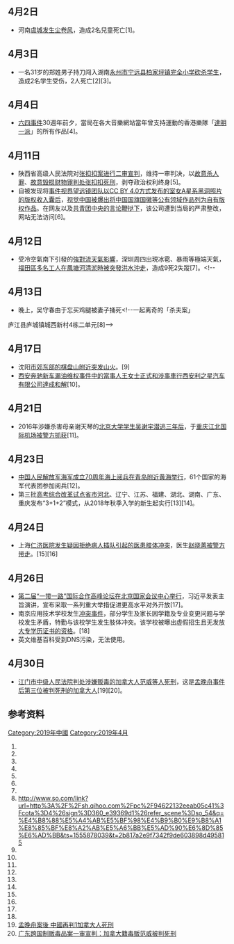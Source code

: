 <noinclude>   </noinclude>

## 4月2日

  - 河南[虞城发生](https://zh.wikipedia.org/wiki/虞城县 "wikilink")[尘卷风](https://zh.wikipedia.org/wiki/尘卷风 "wikilink")，造成2名兒童死亡\[1\]。

## 4月3日

  - 一名31岁的郑姓男子持刀闯入湖南[永州市](../Page/永州市.md "wikilink")[宁远县柏家坪镇完全小学砍杀学生](../Page/宁远县.md "wikilink")，造成2名学生受伤，2人死亡\[2\]\[3\]。

## 4月4日

  - [六四事件](../Page/六四事件.md "wikilink")30週年前夕，當局在各大音樂網站當年曾支持運動的香港樂隊「[達明一派](../Page/達明一派.md "wikilink")」的所有作品\[4\]。

## 4月11日

  - 陕西省高级人民法院对[张扣扣案进行二审宣判](../Page/张扣扣案.md "wikilink")，维持一审判决，以[故意杀人罪](https://zh.wikipedia.org/wiki/故意杀人罪 "wikilink")、[故意毁损财物罪判处张扣扣](https://zh.wikipedia.org/wiki/故意毁损财物罪 "wikilink")[死刑](https://zh.wikipedia.org/wiki/中华人民共和国死刑制度 "wikilink")，剥夺政治权利终身\[5\]。
  - 自被发现将[事件视界望远镜团队以](https://zh.wikipedia.org/wiki/事件视界望远镜 "wikilink")[CC
    BY
    4.0方式发布的室女A星系黑洞照片的版权收入囊后](../Page/知识共享.md "wikilink")，[视觉中国被爆出将中国国旗国徽等](../Page/视觉中国.md "wikilink")[公有领域作品列为自有版权作品](../Page/公有领域.md "wikilink")。在网友以及[共青团中央的言论鞭挞下](https://zh.wikipedia.org/wiki/共青团中央 "wikilink")，该公司遭到当局的严肃整改，网站无法访问\[6\]。

## 4月12日

  - 受冷空氣南下引發的[強對流天氣影響](https://zh.wikipedia.org/wiki/強對流天氣 "wikilink")，深圳周四出現冰雹、暴雨等極端天氣，[福田區多名工人在鳳塘河清淤時被突發洪水沖走](https://zh.wikipedia.org/wiki/福田區 "wikilink")，造成9死2失蹤\[7\]。\<\!--

## 4月13日

  - 晚上，吴守春由于忘买鸡腿被妻子捅死\<\!--一起离奇的「杀夫案」

庐江县庐城镇城西新村4栋二单元\[8\]--\>

## 4月17日

  - 沈阳[市郊东部的棋盘山附近突发山火](../Page/沈北新区.md "wikilink")。\[9\]
  - [西安奔驰新车漏油维权事件中的當事人王女士正式和涉事車行](../Page/西安奔驰新车漏油维权事件.md "wikilink")[西安利之星汽车有限公司達成和解](../Page/利星行.md "wikilink")\[10\]。

## 4月21日

  - 2016年涉嫌杀害母亲谢天琴的[北京大学学生](../Page/北京大学.md "wikilink")[吴谢宇潜逃三年后](https://zh.wikipedia.org/wiki/吴谢宇 "wikilink")，于[重庆江北国际机场被警方抓获](../Page/重庆江北国际机场.md "wikilink")\[11\]。

## 4月23日

  - [中国人民解放军海军成立70周年海上阅兵在](../Page/中国人民解放军海军成立70周年海上阅兵.md "wikilink")[青岛附近](https://zh.wikipedia.org/wiki/青岛 "wikilink")[黄海举行](../Page/黄海.md "wikilink")，61个国家的海军代表团参加阅兵\[12\]。
  - 第三批[高考综合改革试点省市河北](https://zh.wikipedia.org/wiki/普通高等学校招生全国统一考试#未来发展 "wikilink")、辽宁、江苏、福建、湖北、湖南、广东、重庆发布“3+1+2”模式，从2018年秋季入学的新生起实行\[13\]\[14\]。

## 4月24日

  - 上海[仁济医院发生疑因拒绝病人插队引起的](../Page/上海交通大学医学院附属仁济医院.md "wikilink")[医患肢体冲突](https://zh.wikipedia.org/wiki/上海仁济医院4.24冲突 "wikilink")，医生[赵晓菁被警方带走](https://zh.wikipedia.org/wiki/赵晓菁 "wikilink")。\[15\]\[16\]

## 4月26日

  - [第二届](../Page/第二届一带一路国际合作高峰论坛.md "wikilink")[“一带一路”国际合作高峰论坛在北京](https://zh.wikipedia.org/wiki/“一带一路”国际合作高峰论坛 "wikilink")[国家会议中心举行](https://zh.wikipedia.org/wiki/国家会议中心 "wikilink")，习近平发表主旨演讲，宣布采取一系列重大举措促进更高水平对外开放\[17\]。
  - 南京应用技术学校发生[冲突事件](../Page/南京应用技术学校冲突事件.md "wikilink")，部分学生及家长因学籍及专业变更问题与学校发生矛盾，特勤与该校学生发生肢体冲突。该学校被曝出虚假招生且无发放[大专学历证书的资格](https://zh.wikipedia.org/wiki/大专 "wikilink")。\[18\]
  - 英文维基百科受到DNS污染，无法使用。

## 4月30日

  - [江门市中级人民法院判处涉嫌贩毒的加拿大人范威等人死刑](https://zh.wikipedia.org/wiki/江门市中级人民法院 "wikilink")，这是[孟晚舟事件后第三位被判死刑的加拿大人](../Page/孟晚舟事件.md "wikilink")\[19\]\[20\]。

## 参考资料

<noinclude>  </noinclude>

[Category:2019年中國](https://zh.wikipedia.org/wiki/Category:2019年中國 "wikilink")
[Category:2019年4月](https://zh.wikipedia.org/wiki/Category:2019年4月 "wikilink")

1.
2.
3.
4.
5.
6.
7.
8.  <http://www.so.com/link?url=http%3A%2F%2Fsh.qihoo.com%2Fpc%2F94622132eeab05c41%3Fcota%3D4%26sign%3D360_e39369d1%26refer_scene%3Dso_54&q=%E4%B8%88%E5%A4%AB%E5%BF%98%E4%B9%B0%E9%B8%A1%E8%85%BF%E8%A2%AB%E5%A6%BB%E5%AD%90%E6%8D%85%E6%AD%BB&ts=1555878039&t=2b817a2e9f7342f9de603898d495815>
9.
10.
11.
12.
13.
14.
15.
16.
17.
18.
19. [孟晚舟案後
    中國再判1加拿大人死刑](https://tw.news.yahoo.com/%E5%AD%9F%E6%99%9A%E8%88%9F%E6%A1%88%E5%BE%8C-%E4%B8%AD%E5%9C%8B%E5%86%8D%E5%88%A41%E5%8A%A0%E6%8B%BF%E5%A4%A7%E4%BA%BA%E6%AD%BB%E5%88%91-061808070.html)
20. [广东跨国制贩毒品案一审宣判：加拿大籍毒贩范威被判死刑](https://www.guancha.cn/politics/2019_04_30_499810.shtml)